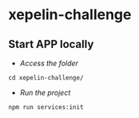 # xepelin-challenge

## Start APP locally

- _Access the folder_

```
cd xepelin-challenge/

```

- _Run the project_

```
npm run services:init
```

```

